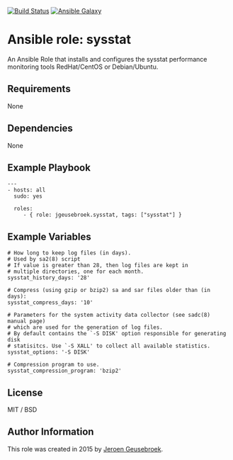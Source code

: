 [![Build Status](https://travis-ci.org/jgeusebroek/ansible-role-sysstat.svg?branch=master)](https://travis-ci.org/jgeusebroek/ansible-role-sysstat)
[![Ansible Galaxy](https://img.shields.io/badge/ansible--galaxy-sysstat-blue.svg)](https://galaxy.ansible.com/jgeusebroek/sysstat)

# Ansible role: sysstat

An Ansible Role that installs and configures the sysstat performance monitoring tools RedHat/CentOS or Debian/Ubuntu.

## Requirements

None

## Dependencies

None

## Example Playbook

    ---
    - hosts: all
      sudo: yes

      roles:
         - { role: jgeusebroek.sysstat, tags: ["sysstat"] }

## Example Variables

	# How long to keep log files (in days).
	# Used by sa2(8) script
	# If value is greater than 28, then log files are kept in
	# multiple directories, one for each month.
	sysstat_history_days: '28'

	# Compress (using gzip or bzip2) sa and sar files older than (in days):
	sysstat_compress_days: '10'

	# Parameters for the system activity data collector (see sadc(8) manual page)
	# which are used for the generation of log files.
	# By default contains the `-S DISK' option responsible for generating disk
	# statisitcs. Use `-S XALL' to collect all available statistics.
	sysstat_options: '-S DISK'

	# Compression program to use.
	sysstat_compression_program: 'bzip2'

## License

MIT / BSD

## Author Information

This role was created in 2015 by [Jeroen Geusebroek](https://jeroengeusebroek.nl/).
